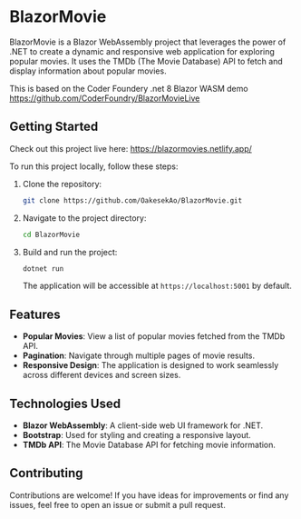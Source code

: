 # BlazorMovie

BlazorMovie is a Blazor WebAssembly project that leverages the power of .NET to create a dynamic and responsive web application for exploring popular movies. It uses the TMDb (The Movie Database) API to fetch and display information about popular movies.

This is based on the Coder Foundery .net 8 Blazor WASM demo
https://github.com/CoderFoundry/BlazorMovieLive

## Getting Started

Check out this project live here:
https://blazormovies.netlify.app/

To run this project locally, follow these steps:

1. Clone the repository:

   ```bash
   git clone https://github.com/OakesekAo/BlazorMovie.git
   ```

2. Navigate to the project directory:

   ```bash
   cd BlazorMovie
   ```

3. Build and run the project:

   ```bash
   dotnet run
   ```

   The application will be accessible at `https://localhost:5001` by default.

## Features

- **Popular Movies**: View a list of popular movies fetched from the TMDb API.
- **Pagination**: Navigate through multiple pages of movie results.
- **Responsive Design**: The application is designed to work seamlessly across different devices and screen sizes.

## Technologies Used

- **Blazor WebAssembly**: A client-side web UI framework for .NET.
- **Bootstrap**: Used for styling and creating a responsive layout.
- **TMDb API**: The Movie Database API for fetching movie information.

## Contributing

Contributions are welcome! If you have ideas for improvements or find any issues, feel free to open an issue or submit a pull request.
